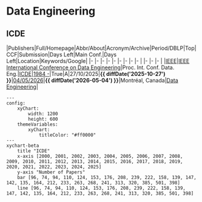 # Data Engineering

## ICDE

|Publishers|Full/Homepage|Abbr/About|Acronym/Archive|Period/DBLP|Top|CCF|Submission|Days Left|Main Conf.|Days Left|Location|Keywords/Google|
|-         |-            |-         |-              |-          |-  |-  |-         |-        |          |-        |-       |-              |
|[IEEE](https://ieeexplore.ieee.org/)|[IEEE International Conference on Data Engineering](https://ieee-icde.org/)|Proc. Int. Conf. Data. Eng.|[ICDE](https://ieeexplore.ieee.org/xpl/conhome/1000178/all-proceedings)|[1984 -](https://dblp.org/db/conf/icde/index.html)|True|A|27/10/2025|**{{ diffDate('2025-10-27') }}**|[04/05/2026](https://icde2026.github.io/)|**{{ diffDate('2026-05-04') }}**|Montréal, Canada|[Data Engineering](https://www.google.com/search?q=Data+Engineering)|

```mermaid
---
config:
    xyChart:
        width: 1200
        height: 600
    themeVariables:
        xyChart:
            titleColor: "#ff0000"
---
xychart-beta
    title "ICDE"
    x-axis [2000, 2001, 2002, 2003, 2004, 2005, 2006, 2007, 2008, 2009, 2010, 2011, 2012, 2013, 2014, 2015, 2016, 2017, 2018, 2019, 2020, 2021, 2022, 2023, 2024, 2025]
    y-axis "Number of Papers"
    bar [96, 74, 94, 110, 124, 153, 176, 208, 239, 222, 158, 139, 147, 142, 135, 164, 212, 233, 263, 268, 241, 313, 320, 385, 501, 398]
    line [96, 74, 94, 110, 124, 153, 176, 208, 239, 222, 158, 139, 147, 142, 135, 164, 212, 233, 263, 268, 241, 313, 320, 385, 501, 398]
```

